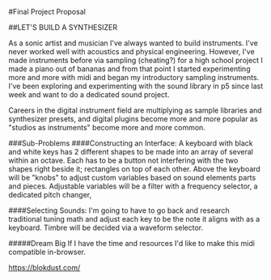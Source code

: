 #Final Project Proposal

##LET'S BUILD A SYNTHESIZER

As a sonic artist and musician I've always wanted to build instruments. I've never worked well with acoustics and physical engineering. However, I've made instruments before via sampling (cheating?) for a high school project I made a piano out of bananas and from that point I started experimenting more and more with midi and began my introductory sampling instruments. I've been exploring and experimenting with the sound library in p5 since last week and want to do a dedicated sound project. 

Careers in the digital instrument field are multiplying as sample libraries and synthesizer presets, and digital plugins become more and more popular as "studios as instruments" become more and more common. 

###Sub-Problems
####Constructing an Interface:
A keyboard with black and white keys has 2 different shapes to be made into an array of several within an octave. Each has to be a button not interfering with the two shapes right beside it; rectangles on top of each other. Above the keyboard will be "knobs" to adjust custom variables based on sound elements parts and pieces. Adjustable variables will be a filter with a frequency selector, a dedicated pitch changer,  

####Selecting Sounds:
I'm going to have to go back and research traditional tuning math and adjust each key to be the note it aligns with as a keyboard. Timbre will be decided via a waveform selector.

#####Dream Big
 If I have the time and resources I'd like to make this midi compatible in-browser.

https://blokdust.com/
